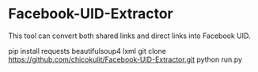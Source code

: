 # Facebook-UID-Extractor
This tool can convert both shared links and direct links into Facebook UID. 


pip install requests beautifulsoup4 lxml
git clone https://github.com/chicokulit/Facebook-UID-Extractor.git
python run.py
